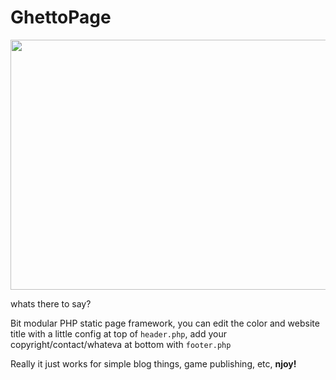 # GhettoPage
<img src="https://user-images.githubusercontent.com/130178512/232309562-bd87346b-04e1-469a-a54c-44f6382f19fa.png" width="800" height="400">

whats there to say?

Bit modular PHP static page framework, you can edit the color and website title with a little config at top of `header.php`, add your copyright/contact/whateva at bottom with `footer.php`

Really it just works for simple blog things, game publishing, etc, **njoy!**
